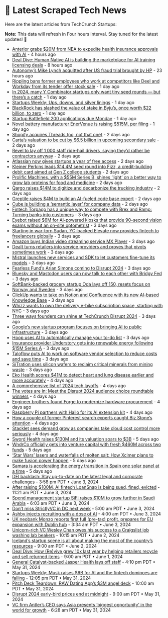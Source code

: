 
# 📰 Latest Scraped Tech News

Here are the latest articles from TechCrunch Startups:

**Note:** This data will refresh in Four hours interval. Stay tuned for the latest updates! 🔄
- [Anterior grabs $20M from NEA to expedite health insurance approvals with AI](https://techcrunch.com/2024/06/08/anterior-grabs-20m-from-nea-at-95m-valuation-to-expedite-health-insurance-approvals-with-ai/) - 4 hours ago
- [Deal Dive: Human Native AI is building the marketplace for AI training licensing deals](https://techcrunch.com/2024/06/08/deal-dive-human-native-ai-is-building-the-marketplace-for-ai-training-licensing-deals/) - 8 hours ago
- [Autonomy’s Mike Lynch acquitted after US fraud trial brought by HP](https://techcrunch.com/2024/06/07/autonomys-mike-lynch-acquitted-after-us-fraud-trial-brought-by-hp/) - 23 hours ago
- [Rippling bans former employees who work at competitors like Deel and Workday from its tender offer stock sale](https://techcrunch.com/2024/06/07/rippling-former-employees-competitors-deel-workday-tender-offer-stock-sale/) - 1 day ago
- [In 2024, many Y Combinator startups only want tiny seed rounds — but there’s a catch](https://techcrunch.com/2024/06/07/y-combinator-yc-startups-tiny-seed-rounds-vc-investors-not-interested/) - 1 day ago
- [Startups Weekly: Ups, downs, and silver linings](https://techcrunch.com/2024/06/07/startups-weekly-ups-downs-and-silver-linings/) - 1 day ago
- [BlackRock has slashed the value of stake in Byju’s, once worth $22 billion, to zero](https://techcrunch.com/2024/06/07/blackrock-has-slashed-the-value-of-stake-in-byjus-once-worth-22-billion-to-zero/) - 1 day ago
- [Startup Battlefield 200 applications due Monday](https://techcrunch.com/2024/06/07/startup-battlefield-200-applications-due-monday/) - 1 day ago
- [Novel battery manufacturer EnerVenue is raising $515M, per filing](https://techcrunch.com/2024/06/07/novel-battery-manufacturer-enervenue-is-raising-515m-per-filing/) - 1 day ago
- [Shopify acquires Threads (no, not that one)](https://techcrunch.com/2024/06/07/shopify-acquires-threads-no-not-that-one/) - 2 days ago
- [Carta’s valuation to be cut by $6.5 billion in upcoming secondary sale](https://techcrunch.com/2024/06/06/cartas-valuation-to-be-cut-by-billions-in-an-upcoming-secondary-sale/) - 2 days ago
- [Revel to lay off 1,000 staff ride-hail drivers, saying they’d rather be contractors anyway](https://techcrunch.com/2024/06/06/revels-latest-pivot-ditching-all-employee-ride-hail-in-favor-of-gig-worker-model/) - 2 days ago
- [Atlassian now gives startups a year of free access](https://techcrunch.com/2024/06/06/atlassian-now-gives-startups-a-year-of-free-access/) - 2 days ago
- [Kleiner Perkins leads $14.4M seed round into Fizz, a credit-building debit card aimed at Gen Z college students](https://techcrunch.com/2024/06/06/kleiner-perkins-leads-14-4m-seed-round-into-fizz-a-credit-building-debit-card-aimed-at-gen-z-college-students/) - 2 days ago
- [Prolific Machines, with a $55M Series B, shines ‘light’ on a better way to grow lab proteins for food and medicine](https://techcrunch.com/2024/06/06/light-protein-prolific-machines-manufacturing/) - 2 days ago
- [Qargo raises $14M to digitize and decarbonize the trucking industry](https://techcrunch.com/2024/06/06/qargo-raises-14m-to-digitize-and-decarbonize-the-trucking-industry/) - 2 days ago
- [Greptile raises $4M to build an AI-fueled code base expert](https://techcrunch.com/2024/06/06/greptile-raises-4m-to-build-an-ai-code-base-expert/) - 2 days ago
- [Cube is building a ‘semantic layer’ for company data](https://techcrunch.com/2024/06/06/cube-is-building-a-semantic-layer-for-company-data/) - 2 days ago
- [Fintech Torpago has a unique way to compete with Brex and Ramp: Turning banks into customers](https://techcrunch.com/2024/06/06/banks-brex-ramp-torpago-fintech/) - 3 days ago
- [Eyebot raised $6M for AI-powered kiosks that provide 90-second vision exams without an on-site optometrist](https://techcrunch.com/2024/06/06/eyebot-raised-6m-for-ai-powered-kiosks-that-provide-90-second-eye-exams-without-optometrist/) - 3 days ago
- [Starting in war-torn Sudan, YC-backed Elevate now provides fintech to freelancers globally](https://techcrunch.com/2024/06/06/once-serving-war-torn-sudan-elevate-now-services-other-emerging-markets/) - 3 days ago
- [Amazon buys Indian video streaming service MX Player](https://techcrunch.com/2024/06/06/amazon-buys-indian-video-streaming-service-mx-player/) - 3 days ago
- [Dealt turns retailers into service providers and proves that pivots sometimes work](https://techcrunch.com/2024/06/05/dealt-turns-retailers-into-service-providers-and-proves-that-pivots-sometimes-work/) - 3 days ago
- [Mistral launches new services and SDK to let customers fine-tune its models](https://techcrunch.com/2024/06/05/mistral-launches-new-services-sdk-to-let-customers-fine-tune-its-models/) - 3 days ago
- [Fearless Fund’s Arian Simone coming to Disrupt 2024](https://techcrunch.com/2024/06/05/fearless-funds-arian-simone-coming-to-disrupt-2024/) - 3 days ago
- [Bluesky and Mastodon users can now talk to each other with Bridgy Fed](https://techcrunch.com/2024/06/05/bluesky-and-mastodon-users-can-now-talk-to-each-other-with-bridgy-fed/) - 3 days ago
- [SoftBank-backed grocery startup Oda lays off 150, resets focus on Norway and Sweden](https://techcrunch.com/2024/06/05/softbank-backed-grocery-startup-oda-lays-off-150-resets-focus-on-norway-and-sweden/) - 3 days ago
- [ClickUp wants to take on Notion and Confluence with its new AI-based Knowledge Base](https://techcrunch.com/2024/06/05/clickup-wants-to-take-on-notion-and-confluence-with-its-new-ai-based-knowledge-base/) - 3 days ago
- [Whizz wants to own the delivery e-bike subscription space, starting with NYC](https://techcrunch.com/2024/06/05/whizz-wants-to-own-the-delivery-e-bike-subscription-space-starting-with-nyc/) - 3 days ago
- [Three ways founders can shine at TechCrunch Disrupt 2024](https://techcrunch.com/2024/06/05/three-ways-founders-can-shine-at-techcrunch-disrupt-2024/) - 3 days ago
- [Google’s new startup program focuses on bringing AI to public infrastructure](https://techcrunch.com/2024/06/05/googles-new-startup-program-focuses-on-bringing-ai-to-public-infrastructure/) - 3 days ago
- [Hoop uses AI to automatically manage your to-do list](https://techcrunch.com/2024/06/05/hoop-frees-you-from-managing-your-to-do-list/) - 3 days ago
- [Insurance provider Understory gets into renewable energy following $15M Series A](https://techcrunch.com/2024/06/05/climate-insurance-understory-15m/) - 3 days ago
- [Taloflow puts AI to work on software vendor selection to reduce costs and save time](https://techcrunch.com/2024/06/05/taloflow-reduces-cost-and-time-involved-in-software-vendor-selection/) - 3 days ago
- [SiTration uses silicon wafers to reclaim critical minerals from mining waste](https://techcrunch.com/2024/06/05/sitration-uses-silicon-wafers-to-reclaim-critical-minerals-from-mining-waste/) - 3 days ago
- [Eko Health scores $41M to detect heart and lung disease earlier and more accurately](https://techcrunch.com/2024/06/05/eko-health-scores-41m-to-detect-heart-disease-earlier-and-more-accurately/) - 4 days ago
- [A comprehensive list of 2024 tech layoffs](https://techcrunch.com/2024/06/04/tech-layoffs-2023-list/) - 4 days ago
- [The votes are in: Meet the Disrupt 2024 audience choice roundtable winners](https://techcrunch.com/2024/06/04/the-votes-are-in-meet-the-disrupt-2024-audience-choice-roundtable-winners/) - 4 days ago
- [Engineer brothers found Forge to modernize hardware procurement](https://techcrunch.com/2024/06/04/ex-meta-blue-origin-brother-engineers-raise-2m-to-solve-hardware-procurement/) - 4 days ago
- [Raspberry Pi partners with Hailo for its AI extension kit](https://techcrunch.com/2024/06/04/raspberry-pi-partners-with-hailo-for-its-ai-extension-kit/) - 4 days ago
- [How a couple of former Pinterest search experts caught Biz Stone’s attention](https://techcrunch.com/2024/06/04/search-biz-stone-e-commerce-vantage-discovery/) - 4 days ago
- [Stacklet sees demand grow as companies take cloud cost control more seriously](https://techcrunch.com/2024/06/04/stacklet-sees-demand-grow-as-companies-take-cloud-cost-control-more-seriously/) - 4 days ago
- [Sword Health raises $130M and its valuation soars to $3B](https://techcrunch.com/2024/06/04/sword-healths-raises-130m-valuation-3b-ai-physical-therapy/) - 5 days ago
- [WndrCo officially gets into venture capital with fresh $460M across two funds](https://techcrunch.com/2024/06/04/jeffrey-katzenberg-wndrco-450m-fund-venture-capital/) - 5 days ago
- [‘Star Wars’ lasers and waterfalls of molten salt: How Xcimer plans to make fusion power happen](https://techcrunch.com/2024/06/04/star-wars-lasers-and-waterfalls-of-molten-salt-how-xcimer-plans-to-make-fusion-power-happen/) - 5 days ago
- [Samara is accelerating the energy transition in Spain one solar panel at a time](https://techcrunch.com/2024/06/04/samara-is-accelerating-the-energy-transition-in-spain-one-solar-panel-at-a-time/) - 5 days ago
- [DEI backlash: Stay up-to-date on the latest legal and corporate challenges](https://techcrunch.com/2024/06/03/dei-backlash-stay-up-to-date-on-the-latest-legal-and-corporate-challenges/) - 3:58 pm PDT • June 3, 2024
- [After raising $100M, AI fintech LoanSnap is being sued, fined, evicted](https://techcrunch.com/2024/06/03/ai-fintech-loansnap-sued-fined-evicted-raised-100m/) - 11:21 am PDT • June 3, 2024
- [Spend management startup SiFi raises $10M to grow further in Saudi Arabia](https://techcrunch.com/2024/06/03/sifi-raises-10m-seed/) - 6:03 am PDT • June 3, 2024
- [Don’t miss StrictlyVC in DC next week](https://techcrunch.com/2024/06/03/dont-miss-strictlyvc-in-dc-next-week/) - 5:00 am PDT • June 3, 2024
- [Ashby injects recruiting with a dose of AI](https://techcrunch.com/2024/06/03/ashby-injects-recruiting-with-a-dose-of-ai/) - 4:00 am PDT • June 3, 2024
- [UK neobank Monzo reports first full (pre-tax) profit, prepares for EU expansion with Dublin hub](https://techcrunch.com/2024/06/03/uk-neobank-monzo-reports-first-full-pre-tax-profit-prepares-for-eu-expansion-with-dublin-hub/) - 3:34 am PDT • June 3, 2024
- [Unicorn-rich VC Wesley Chan owes his success to a Craigslist job washing lab beakers](https://techcrunch.com/2024/06/02/wesley-chan-venture-capital-unicorn/) - 10:15 am PDT • June 2, 2024
- [Iceland’s startup scene is all about making the most of the country’s resources](https://techcrunch.com/2024/06/02/icelands-startup-scene-is-all-about-making-the-most-of-the-countrys-resources/) - 9:00 am PDT • June 2, 2024
- [Deal Dive: How (Re)vive grew 10x last year by helping retailers recycle and sell returned items](https://techcrunch.com/2024/06/01/deal-dive-how-revive-grew-10x-last-year-by-helping-retailers-recycle-and-sell-returned-items/) - 9:00 am PDT • June 1, 2024
- [General Catalyst-backed Jasper Health lays off staff](https://techcrunch.com/2024/05/31/general-catalyst-backed-jasper-health-lays-off-staff/) - 4:10 pm PDT • May 31, 2024
- [Startups Weekly: Musk raises $6B for AI and the fintech dominoes are falling](https://techcrunch.com/2024/05/31/musk-raises-6b-for-ai-and-the-fintech-dominoes-are-falling/) - 12:05 pm PDT • May 31, 2024
- [Pitch Deck Teardown: RAW Dating App’s $3M angel deck](https://techcrunch.com/2024/05/31/sample-angel-pitch-deck-raw-dating-app/) - 10:00 am PDT • May 31, 2024
- [Disrupt 2024 early-bird prices end at midnight](https://techcrunch.com/2024/05/31/disrupt-2024-early-bird-prices-end-at-midnight/) - 9:00 am PDT • May 31, 2024
- [VC firm Antler’s CEO says Asia presents ‘biggest opportunity’ in the world for growth](https://techcrunch.com/2024/05/31/vc-firm-antlers-ceo-says-asia-presents-biggest-opportunity-in-the-world-for-growth/) - 6:28 am PDT • May 31, 2024